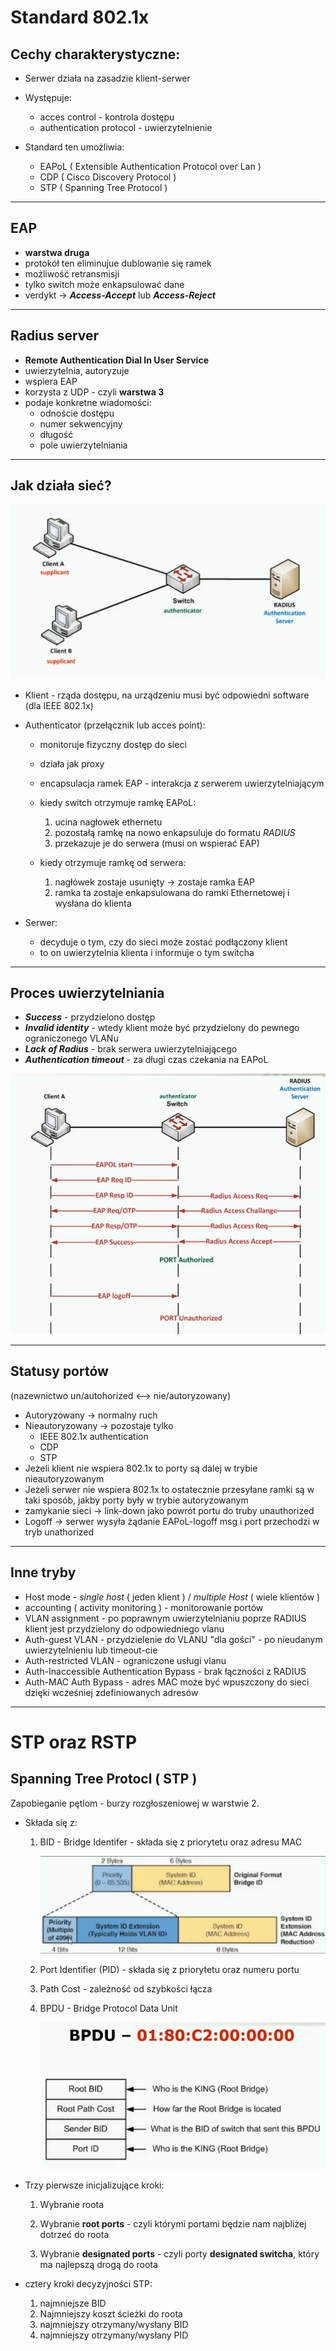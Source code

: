 # Standard 802.1x

## Cechy charakterystyczne:

- Serwer działa na zasadzie klient-serwer

- Występuje:

    - acces control - kontrola dostępu
    - authentication protocol - uwierzytelnienie

- Standard ten umożliwia:

    - EAPoL ( Extensible Authentication Protocol over Lan )
    - CDP ( Cisco Discovery Protocol )
    - STP ( Spanning Tree Protocol )

---

## EAP

- **warstwa druga**
- protokół ten eliminujue dublowanie się ramek
- możliwość retransmisji
- tylko switch może enkapsulować dane
- verdykt -> ***Access-Accept*** lub ***Access-Reject***

---

## Radius server

- **Remote Authentication Dial In User Service**
- uwierzytelnia, autoryzuje
- wspiera EAP
- korzysta z UDP - czyli **warstwa 3**
- podaje konkretne wiadomości:
    - odnoście dostępu
    - numer sekwencyjny 
    - długość
    - pole uwierzytelniania



---
## Jak działa sieć?

![](images_802/screen_1.png)

- Klient - rząda dostępu, na urządzeniu musi być odpowiedni software (dla IEEE 802.1x)

- Authenticator (przełącznik lub acces point):

    - monitoruje fizyczny dostęp do sieci
    - działa jak proxy
    - encapsulacja ramek EAP - interakcja z serwerem uwierzytelniającym  
    - kiedy switch otrzymuje ramkę EAPoL:

        1. ucina nagłowek ethernetu
        2. pozostałą ramkę na nowo enkapsuluje do formatu *RADIUS*
        3. przekazuje je do serwera (musi on wspierać EAP)

    - kiedy otrzymuje ramkę od serwera:

        1. nagłówek zostaje usunięty -> zostaje ramka EAP 
        2. ramka ta zostaje enkapsulowana do ramki Ethernetowej i wysłana do klienta

- Serwer:
    - decyduje o tym, czy do sieci może zostać podłączony klient
    - to on uwierzytelnia klienta i informuje o tym switcha

---
## Proces uwierzytelniania
- ***Success*** - przydzielono dostęp
- ***Invalid identity*** - wtedy klient może być przydzielony do pewnego ograniczonego VLANu
- ***Lack of Radius*** - brak serwera uwierzytelniającego
- ***Authentication timeout*** - za długi czas czekania na EAPoL

![](images_802/screen_2.png)

---
## Statusy portów
(nazewnictwo un/autohorized <--> nie/autoryzowany)
- Autoryzowany -> normalny ruch
- Nieautoryzowany -> pozostaje tylko
    - IEEE 802.1x authentication
    - CDP
    - STP
- Jeżeli klient nie wspiera 802.1x to porty są dalej w trybie nieautoryzowanym
- Jeżeli serwer nie wspiera 802.1x to ostatecznie przesyłane ramki są w taki sposób, jakby porty były w trybie autoryzowanym
- zamykanie sieci -> link-down jako powrót portu do truby unauthorized
- Logoff -> serwer wysyła żądanie EAPoL-logoff msg i port przechodzi w tryb unathorized

---

## Inne tryby
- Host mode - *single host* ( jeden klient ) / *multiple Host* ( wiele klientów )
- accounting ( activity monitoring ) - monitorowanie portów
- VLAN assignment - po poprawnym uwierzytelnianiu poprze RADIUS klient jest przydzielony do odpowiedniego vlanu 
- Auth-guest VLAN - przydzielenie do VLANU "dla gości" - po nieudanym uwierzytelnieniu lub timeout-cie
- Auth-restricted VLAN - ograniczone usługi vlanu
- Auth-Inaccessible Authentication Bypass - brak łączności z RADIUS 
- Auth-MAC Auth Bypass - adres MAC może być wpuszczony do sieci dzięki wcześniej zdefiniowanych adresów

---

# STP oraz RSTP

## Spanning Tree Protocl ( STP )
Zapobieganie pętlom - burzy rozgłoszeniowej w warstwie 2.

- Składa się z:

    1. BID - Bridge Identifer - składa się z priorytetu oraz adresu MAC

        ![](images_802/screen_3.png)

    2. Port Identifier (PID) - składa się z priorytetu oraz numeru portu

    3. Path Cost - zależność od szybkości łącza

    4. BPDU - Bridge Protocol Data Unit

        ![](images_802/screen_4.png)

- Trzy pierwsze inicjalizujące kroki:

    1. Wybranie roota

    2. Wybranie **root ports** - czyli którymi portami będzie nam najbliżej dotrzeć do roota

    3. Wybranie **designated ports** - czyli porty **designated switcha**, który ma najlepszą drogą do roota

- cztery kroki decyzyjności STP:

    1. najmniejsze BID
    2. Najmniejszy koszt ścieżki do roota
    3. najmniejszy otrzymany/wysłany BID
    4. najmniejszy otrzymany/wysłany PID



